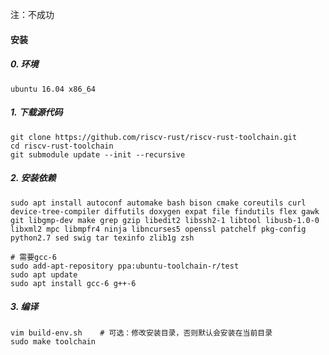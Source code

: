 注：不成功

#### 安装

##### 0. 环境

`ubuntu 16.04 x86_64`

##### 1. 下载源代码

```shell
git clone https://github.com/riscv-rust/riscv-rust-toolchain.git
cd riscv-rust-toolchain
git submodule update --init --recursive
```

##### 2. 安装依赖

```shell
sudo apt install autoconf automake bash bison cmake coreutils curl device-tree-compiler diffutils doxygen expat file findutils flex gawk git libgmp-dev make grep gzip libedit2 libssh2-1 libtool libusb-1.0-0 libxml2 mpc libmpfr4 ninja libncurses5 openssl patchelf pkg-config python2.7 sed swig tar texinfo zlib1g zsh

# 需要gcc-6
sudo add-apt-repository ppa:ubuntu-toolchain-r/test
sudo apt update
sudo apt install gcc-6 g++-6
```

##### 3. 编译

```shell
vim build-env.sh	# 可选：修改安装目录，否则默认会安装在当前目录
sudo make toolchain
```

